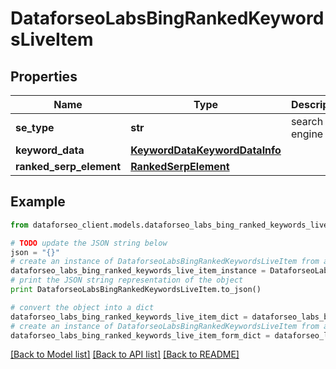 # DataforseoLabsBingRankedKeywordsLiveItem


## Properties

Name | Type | Description | Notes
------------ | ------------- | ------------- | -------------
**se_type** | **str** | search engine type | [optional] 
**keyword_data** | [**KeywordDataKeywordDataInfo**](KeywordDataKeywordDataInfo.md) |  | [optional] 
**ranked_serp_element** | [**RankedSerpElement**](RankedSerpElement.md) |  | [optional] 

## Example

```python
from dataforseo_client.models.dataforseo_labs_bing_ranked_keywords_live_item import DataforseoLabsBingRankedKeywordsLiveItem

# TODO update the JSON string below
json = "{}"
# create an instance of DataforseoLabsBingRankedKeywordsLiveItem from a JSON string
dataforseo_labs_bing_ranked_keywords_live_item_instance = DataforseoLabsBingRankedKeywordsLiveItem.from_json(json)
# print the JSON string representation of the object
print DataforseoLabsBingRankedKeywordsLiveItem.to_json()

# convert the object into a dict
dataforseo_labs_bing_ranked_keywords_live_item_dict = dataforseo_labs_bing_ranked_keywords_live_item_instance.to_dict()
# create an instance of DataforseoLabsBingRankedKeywordsLiveItem from a dict
dataforseo_labs_bing_ranked_keywords_live_item_form_dict = dataforseo_labs_bing_ranked_keywords_live_item.from_dict(dataforseo_labs_bing_ranked_keywords_live_item_dict)
```
[[Back to Model list]](../README.md#documentation-for-models) [[Back to API list]](../README.md#documentation-for-api-endpoints) [[Back to README]](../README.md)


